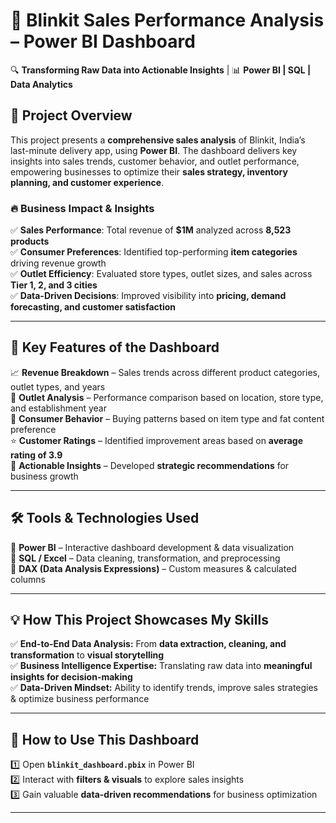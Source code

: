 # 🚀 **Blinkit Sales Performance Analysis – Power BI Dashboard**  

🔍 **Transforming Raw Data into Actionable Insights** | 📊 **Power BI | SQL | Data Analytics**  

## 📢 **Project Overview**  
This project presents a **comprehensive sales analysis** of Blinkit, India’s last-minute delivery app, using **Power BI**. The dashboard delivers key insights into sales trends, customer behavior, and outlet performance, empowering businesses to optimize their **sales strategy, inventory planning, and customer experience**.  

### 🔥 **Business Impact & Insights**  
✅ **Sales Performance**: Total revenue of **$1M** analyzed across **8,523 products**  
✅ **Consumer Preferences**: Identified top-performing **item categories** driving revenue growth  
✅ **Outlet Efficiency**: Evaluated store types, outlet sizes, and sales across **Tier 1, 2, and 3 cities**  
✅ **Data-Driven Decisions**: Improved visibility into **pricing, demand forecasting, and customer satisfaction**  

---

## 📌 **Key Features of the Dashboard**  
📈 **Revenue Breakdown** – Sales trends across different product categories, outlet types, and years  
🏪 **Outlet Analysis** – Performance comparison based on location, store type, and establishment year  
🛒 **Consumer Behavior** – Buying patterns based on item type and fat content preference  
⭐ **Customer Ratings** – Identified improvement areas based on **average rating of 3.9**  
🎯 **Actionable Insights** – Developed **strategic recommendations** for business growth  

---

## 🛠 **Tools & Technologies Used**  
🔹 **Power BI** – Interactive dashboard development & data visualization  
🔹 **SQL / Excel** – Data cleaning, transformation, and preprocessing  
🔹 **DAX (Data Analysis Expressions)** – Custom measures & calculated columns  

---

## 💡 **How This Project Showcases My Skills**  
✅ **End-to-End Data Analysis:** From **data extraction, cleaning, and transformation** to **visual storytelling**  
✅ **Business Intelligence Expertise:** Translating raw data into **meaningful insights for decision-making**  
✅ **Data-Driven Mindset:** Ability to identify trends, improve sales strategies & optimize business performance  

---

## 🚀 **How to Use This Dashboard**  
1️⃣ Open **`blinkit_dashboard.pbix`** in Power BI  
2️⃣ Interact with **filters & visuals** to explore sales insights  
3️⃣ Gain valuable **data-driven recommendations** for business optimization  

---
